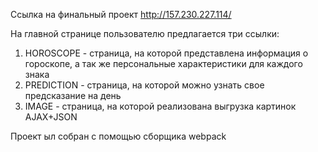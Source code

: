 Cсылка на финальный проект http://157.230.227.114/

На главной странице пользователю предлагается три ссылки:
1. HOROSCOPE - страница, на которой представлена информация о гороскопе, а так же персональные характеристики для каждого знака
2. PREDICTION - страница, на которой можно узнать свое предсказание на день 
3. IMAGE - страница, на которой реализована выгрузка картинок AJAX+JSON 

Проект ыл собран с помощью сборщика webpack
